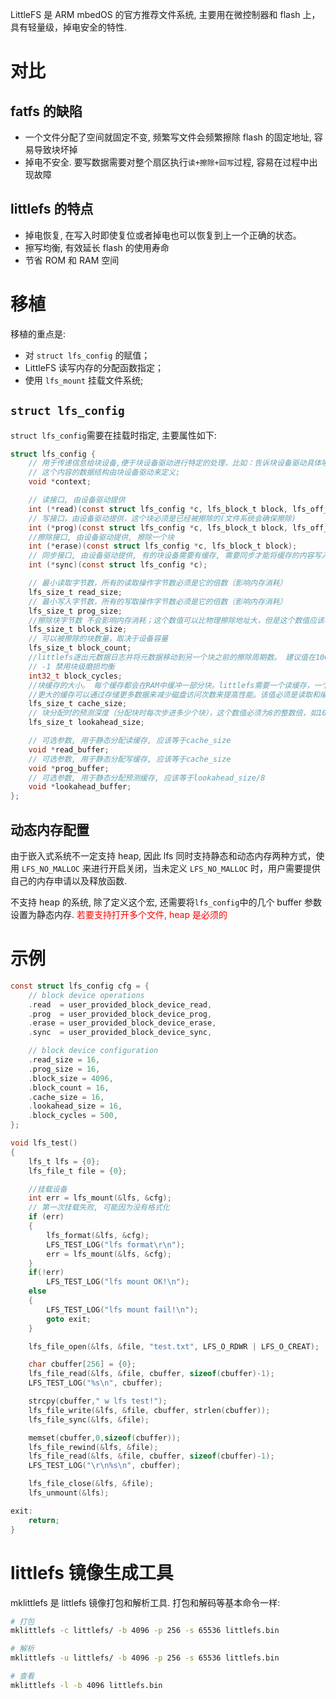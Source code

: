 LittleFS 是 ARM mbedOS 的官方推荐文件系统, 主要用在微控制器和 flash 上，具有轻量级，掉电安全的特性.

# 对比

## fatfs 的缺陷

- 一个文件分配了空间就固定不变, 频繁写文件会频繁擦除 flash 的固定地址, 容易导致块坏掉
- 掉电不安全. 要写数据需要对整个扇区执行`读+擦除+回写`过程, 容易在过程中出现故障

## littlefs 的特点

- 掉电恢复, 在写入时即使复位或者掉电也可以恢复到上一个正确的状态。
- 擦写均衡, 有效延长 flash 的使用寿命
- 节省 ROM 和 RAM 空间

# 移植

移植的重点是:

- 对 `struct lfs_config` 的赋值；
- LittleFS 读写内存的分配函数指定；
- 使用 `lfs_mount` 挂载文件系统;

## `struct lfs_config`

`struct lfs_config`需要在挂载时指定, 主要属性如下:

```c
struct lfs_config {
    // 用于传递信息给块设备,便于块设备驱动进行特定的处理，比如：告诉块设备驱动具体哪个范围用于文件系统(传参)；
    // 这个内容的数据结构由块设备驱动来定义;
    void *context;

    // 读接口, 由设备驱动提供
    int (*read)(const struct lfs_config *c, lfs_block_t block, lfs_off_t off, void *buffer, lfs_size_t size);
    // 写接口，由设备驱动提供，这个块必须是已经被擦除的(文件系统会确保擦除)
    int (*prog)(const struct lfs_config *c, lfs_block_t block, lfs_off_t off, const void *buffer, lfs_size_t size);
    //擦除接口, 由设备驱动提供, 擦除一个块
    int (*erase)(const struct lfs_config *c, lfs_block_t block);
    // 同步接口, 由设备驱动提供, 有的块设备需要有缓存, 需要同步才能将缓存的内容写入
    int (*sync)(const struct lfs_config *c);

    // 最小读取字节数，所有的读取操作字节数必须是它的倍数（影响内存消耗）
    lfs_size_t read_size;
    // 最小写入字节数，所有的写取操作字节数必须是它的倍数（影响内存消耗）
    lfs_size_t prog_size;
    //擦除块字节数 不会影响内存消耗；这个数值可以比物理擦除地址大，但是这个数值应该尽可能小，因为每个文件至少占用一个块；值必须是读取和编程粒度的整数倍；
    lfs_size_t block_size;
    // 可以被擦除的块数量，取决于设备容量
    lfs_size_t block_count;
    //littlefs逐出元数据日志并将元数据移动到另一个块之前的擦除周期数。 建议值在100-1000范围内，较大的值具有较好的性能，但是会导致磨损分布不均匀。
    // -1 禁用块级磨损均衡
    int32_t block_cycles;
    //块缓存的大小。 每个缓存都会在RAM中缓冲一部分块。littlefs需要一个读缓存，一个程序缓存以及每个文件一个额外的缓存。
    //更大的缓存可以通过存储更多数据来减少磁盘访问次数来提高性能。该值必须是读取和编程大小的倍数，并且是块大小的因数。
    lfs_size_t cache_size;
    // 块分配时的预测深度（分配块时每次步进多少个块），这个数值必须为8的整数倍，如1024表示每次预测1024个block。这个值对于内存消耗影响不大
    lfs_size_t lookahead_size;

    // 可选参数, 用于静态分配读缓存, 应该等于cache_size
    void *read_buffer;
    // 可选参数, 用于静态分配写缓存, 应该等于cache_size
    void *prog_buffer;
    // 可选参数, 用于静态分配预测缓存, 应该等于lookahead_size/8
    void *lookahead_buffer;
};
```

## 动态内存配置

由于嵌入式系统不一定支持 heap, 因此 lfs 同时支持静态和动态内存两种方式，使用 `LFS_NO_MALLOC` 来进行开启关闭，当未定义 `LFS_NO_MALLOC` 时，用户需要提供自己的内存申请以及释放函数.

不支持 heap 的系统, 除了定义这个宏, 还需要将`lfs_config`中的几个 buffer 参数设置为静态内存. <font color='red'>若要支持打开多个文件, heap 是必须的</font>

# 示例

```c
const struct lfs_config cfg = {
    // block device operations
    .read  = user_provided_block_device_read,
    .prog  = user_provided_block_device_prog,
    .erase = user_provided_block_device_erase,
    .sync  = user_provided_block_device_sync,

    // block device configuration
    .read_size = 16,
    .prog_size = 16,
    .block_size = 4096,
    .block_count = 16,
    .cache_size = 16,
    .lookahead_size = 16,
    .block_cycles = 500,
};

void lfs_test()
{
    lfs_t lfs = {0};
    lfs_file_t file = {0};

    //挂载设备
    int err = lfs_mount(&lfs, &cfg);
    // 第一次挂载失败, 可能因为没有格式化
    if (err)
    {
        lfs_format(&lfs, &cfg);
        LFS_TEST_LOG("lfs format\r\n");
        err = lfs_mount(&lfs, &cfg);
    }
    if(!err)
        LFS_TEST_LOG("lfs mount OK!\n");
    else
    {
        LFS_TEST_LOG("lfs mount fail!\n");
        goto exit;
    }

    lfs_file_open(&lfs, &file, "test.txt", LFS_O_RDWR | LFS_O_CREAT);

    char cbuffer[256] = {0};
    lfs_file_read(&lfs, &file, cbuffer, sizeof(cbuffer)-1);
    LFS_TEST_LOG("%s\n", cbuffer);

    strcpy(cbuffer," w lfs test!");
    lfs_file_write(&lfs, &file, cbuffer, strlen(cbuffer));
    lfs_file_sync(&lfs, &file);

    memset(cbuffer,0,sizeof(cbuffer));
    lfs_file_rewind(&lfs, &file);
    lfs_file_read(&lfs, &file, cbuffer, sizeof(cbuffer)-1);
    LFS_TEST_LOG("\r\n%s\n", cbuffer);

    lfs_file_close(&lfs, &file);
    lfs_unmount(&lfs);

exit:
    return;
}
```

# littlefs 镜像生成工具

mklittlefs 是 littlefs 镜像打包和解析工具.
打包和解码等基本命令一样:

```bash
# 打包
mklittlefs -c littlefs/ -b 4096 -p 256 -s 65536 littlefs.bin

# 解析
mklittlefs -u littlefs/ -b 4096 -p 256 -s 65536 littlefs.bin

# 查看
mklittlefs -l -b 4096 littlefs.bin
```
